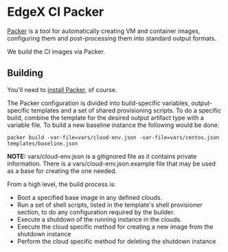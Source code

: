# EdgeX CI Packer

[Packer][1] is a tool for automatically creating VM and container images,
configuring them and post-processing them into standard output formats.

We build the CI images via Packer.

## Building

You'll need to [install Packer][2], of course.

The Packer configuration is divided into build-specific variables,
output-specific templates and a set of shared provisioning scripts. To do a
specific build, combine the template for the desired output artifact type with
a variable file. To build a new baseline instance the following would be done:

```
packer build -var-file=vars/cloud-env.json -var-file=vars/centos.json templates/baseline.json
```

**NOTE:** vars/cloud-env.json is a gitignored file as it contains private
information. There is a vars/cloud-env.json.example file that may be used as a
base for creating the one needed.

From a high level, the build process is:

* Boot a specified base image in any defined clouds.
* Run a set of shell scripts, listed in the template's shell provisioner
  section, to do any configuration required by the builder.
* Execute a shutdown of the running instance in the clouds.
* Execute the cloud specific method for creating a new image from the shutdown
  instance
* Perform the cloud specific method for deleting the shutdown instance

[1]: https://www.packer.io/
[2]: https://www.packer.io/intro/getting-started/setup.html
